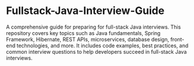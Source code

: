 # Fullstack-Java-Interview-Guide
 A comprehensive guide for preparing for full-stack Java interviews. This repository covers key topics such as Java fundamentals, Spring Framework, Hibernate, REST APIs, microservices, database design, front-end technologies, and more. It includes code examples, best practices, and common interview questions to help developers succeed in full-stack Java interviews.
